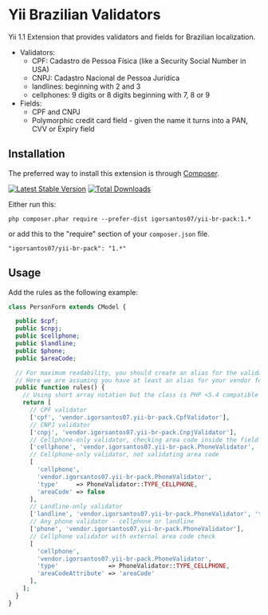 Yii Brazilian Validators
=========================

Yii 1.1 Extension that provides validators and fields for Brazilian localization.

* Validators:
    - CPF: Cadastro de Pessoa Física (like a Security Social Number in USA) 
    - CNPJ: Cadastro Nacional de Pessoa Jurídica
    - landlines: beginning with 2 and 3
    - cellphones: 9 digits or 8 digits beginning with 7, 8 or 9
* Fields:
    - CPF and CNPJ
    - Polymorphic credit card field - given the name it turns into a PAN, CVV or Expiry field

Installation
------------

The preferred way to install this extension is through [Composer](http://getcomposer.org/download/).

[![Latest Stable Version](https://poser.pugx.org/igorsantos07/yii-br-pack/v/stable.svg)](https://packagist.org/packages/igorsantos07/yii-br-pack)
[![Total Downloads](https://poser.pugx.org/igorsantos07/yii-br-pack/downloads.svg)](https://packagist.org/packages/igorsantos07/yii-br-pack)

Either run this:

```
php composer.phar require --prefer-dist igorsantos07/yii-br-pack:1.*
```

or add this to the "require" section of your `composer.json` file.

```
"igorsantos07/yii-br-pack": "1.*"
```

Usage
-----

Add the rules as the following example:

```php
class PersonForm extends CModel {

  public $cpf;
  public $cnpj;
  public $cellphone;
  public $landline;
  public $phone;
  public $areaCode;

  // For maximum readability, you should create an alias for the validator folder :)
  // Here we are assuming you have at least an alias for your vendor folder.
  public function rules() {
    // Using short array notation but the class is PHP <5.4 compatible ;)
    return [
      // CPF validator
      ['cpf', 'vendor.igorsantos07.yii-br-pack.CpfValidator'],
      // CNPJ validator
      ['cnpj', 'vendor.igorsantos07.yii-br-pack.CnpjValidator'],
      // Cellphone-only validator, checking area code inside the field
      ['cellphone', 'vendor.igorsantos07.yii-br-pack.PhoneValidator', 'type' => PhoneValidator::TYPE_CELLPHONE],
      // Cellphone-only validator, not validating area code
      [
        'cellphone',
        'vendor.igorsantos07.yii-br-pack.PhoneValidator',
        'type'     => PhoneValidator::TYPE_CELLPHONE,
        'areaCode' => false
      ],
      // Landline-only validator
      ['landline', 'vendor.igorsantos07.yii-br-pack.PhoneValidator', 'type' => PhoneValidator::TYPE_LANDLINE],
      // Any phone validator - cellphone or landline
      ['phone', 'vendor.igorsantos07.yii-br-pack.PhoneValidator'],
      // Cellphone validator with external area code check
      [
        'cellphone',
        'vendor.igorsantos07.yii-br-pack.PhoneValidator',
        'type'              => PhoneValidator::TYPE_CELLPHONE,
        'areaCodeAttribute' => 'areaCode'
      ],
    ];
  }
}
```
